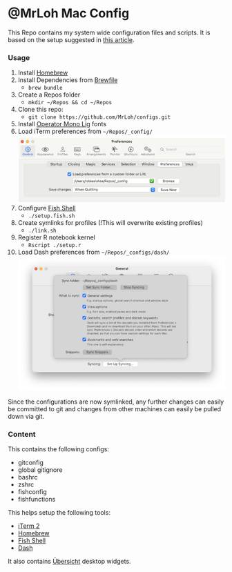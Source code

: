 # @MrLoh Mac Config

This Repo contains my system wide configuration files and scripts. It is based on the setup
suggested in [this article][1].

### Usage

1. Install [Homebrew](https://brew.sh)
2. Install Dependencies from [Brewfile](./Brewfile)
	- `brew bundle`
3. Create a Repos folder
	- `mkdir ~/Repos && cd ~/Repos`
4. Clone this repo: 
	- `git clone https://github.com/MrLoh/configs.git`
5. Install [Operator Mono Lig](https://github.com/kiliman/operator-mono-lig) fonts
6. Load iTerm preferences from `~/Repos/_config/`
	![iTerm Preferences > General > Preferences](./ressources/iterm_load_prefs.png)
7. Configure [Fish Shell](https://fishshell.com)
	- `./setup.fish.sh`
8. Create symlinks for profiles (!This will overwrite existing profiles)
	- `./link.sh`
9. Register R notebook kernel
	- `Rscript ./setup.r`
10. Load Dash preferences from `~/Repos/_configs/dash/`
	![Dash Preferences > General > Set Up Syncing](./ressources/dash_load_prefs.png)

Since the configurations are now symlinked, any further changes can easily be committed to git and
changes from other machines can easily be pulled down via git.


### Content

This contains the following configs:
- gitconfig
- global gitignore
- bashrc
- zshrc
- fishconfig
- fishfunctions

This helps setup the following tools:
- [iTerm 2](https://iterm2.com)
- [Homebrew](https://brew.sh)
- [Fish Shell](https://fishshell.com)
- [Dash](https://kapeli.com/dash)

It also contains [Übersicht](http://tracesof.net/uebersicht/) desktop widgets.

[1]: https://www.digitalocean.com/community/tutorials/how-to-use-git-to-manage-your-user-configuration-files-on-a-linux-vps#creating-a-configuration-directory-to-store-files